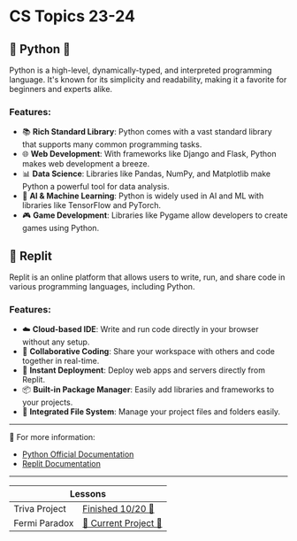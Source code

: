 # CS Topics 23-24

## 💖 Python 💖

Python is a high-level, dynamically-typed, and interpreted programming language. It's known for its simplicity and readability, making it a favorite for beginners and experts alike.

### Features:
- 📚 **Rich Standard Library**: Python comes with a vast standard library that supports many common programming tasks.
- 🌐 **Web Development**: With frameworks like Django and Flask, Python makes web development a breeze.
- 📊 **Data Science**: Libraries like Pandas, NumPy, and Matplotlib make Python a powerful tool for data analysis.
- 🤖 **AI & Machine Learning**: Python is widely used in AI and ML with libraries like TensorFlow and PyTorch.
- 🎮 **Game Development**: Libraries like Pygame allow developers to create games using Python.

## 🔄 Replit

Replit is an online platform that allows users to write, run, and share code in various programming languages, including Python.

### Features:
- ☁️ **Cloud-based IDE**: Write and run code directly in your browser without any setup.
- 🤝 **Collaborative Coding**: Share your workspace with others and code together in real-time.
- 🚀 **Instant Deployment**: Deploy web apps and servers directly from Replit.
- 📦 **Built-in Package Manager**: Easily add libraries and frameworks to your projects.
- 📂 **Integrated File System**: Manage your project files and folders easily.

---

📖 For more information:
- [Python Official Documentation](https://docs.python.org/3/)
- [Replit Documentation](https://docs.replit.com/)

---

<table>
  <thead>
    <tr>
      <th colspan="2">Lessons</th>
    </tr>
  </thead>
  <tbody>
    <tr>
      <td>Triva Project</td>
      <td><a href="https://riverdalegithub.github.io/intro_python_23/project2/"> Finished 10/20 💖 </a></td>
    </tr>
        <tr>
      <td>Fermi Paradox</td>
      <td><a href="https://riverdalegithub.github.io/intro_python_23/fermi/">💖 Current Project 💖</a></td>
    </tr>
   
  </tbody>
</table>

